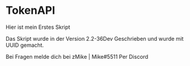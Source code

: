 # TokenAPI
Hier ist mein Erstes Skript

Das Skript wurde in der Version 2.2-36Dev Geschrieben und wurde mit UUID gemacht.

Bei Fragen melde dich bei zMike | Mike#5511 Per Discord 

